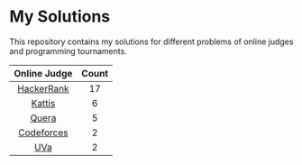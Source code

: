 # My Solutions

This repository contains my solutions for different problems of online judges and programming tournaments.

|        Online Judge         | Count |
| :-------------------------: | :---: |
| [HackerRank](./hacker_rank) |  17   |
|     [Kattis](./kattis)      |   6   |
|      [Quera](./quera)       |   5   |
| [Codeforces](./codeforces)  |   2   |
|        [UVa](./uva)         |   2   |
